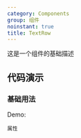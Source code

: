 ```yaml
---
category: Components
group: 组件
noinstant: true
title: TextRow
---
```


这是一个组件的基础描述

## 代码演示

### 基础用法

Demo:

<code src="./demos/index.tsx"  background="#f0f2f5" >属性</code>
